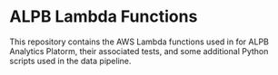 # ALPB Lambda Functions
This repository contains the AWS Lambda functions used in for ALPB Analytics Platorm, their associated tests, and some additional Python scripts used in the data pipeline.
